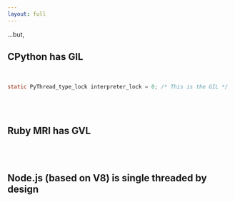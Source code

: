 ```yaml
---
layout: full
---
```


...but,

<h2>C<span class="text-red-500">Python</span> has GIL</h2>

<br>

```c
static PyThread_type_lock interpreter_lock = 0; /* This is the GIL */
```

<br>
<br>

<h2 v-click><span class="text-red-500">Ruby</span> MRI has GVL</h2>

<br>
<br>

<h2 v-click>Node.<span class="text-red-500">js</span> (based on V8) is single threaded by design</h2>
